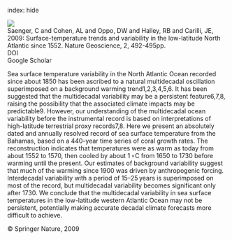 index: hide

<div class="Citation">
    <div class="Citation-thumb CitationThumb-linked"  data-href="https://doi.org/10.1038/ngeo552">
      <img src="https://static.claimspace.cloud/climate-study-static/refs/thumbs/5/Saenger_et_al_2009-thumb.png" />
    </div>

  <div class="Citation-body">
    <div class="Citation-text">Saenger, C and Cohen, AL and Oppo, DW and Halley, RB and Carilli, JE, 2009: Surface-temperature trends and variability in the low-latitude North Atlantic since 1552. <span class="Article-journal">Nature Geoscience, </span><span class="Article-volume">2, </span>492-495pp.</div>
    <div class="Citation-links">
      <div class="CitationLink" data-href="https://doi.org/10.1038/ngeo552">
        <div class="CitationLink-icon CitationLink-Doi"></div>
        <div class="CitationLink-text">DOI</div>
      </div>
      <div class="CitationLink" data-href="https://scholar.google.com/scholar?q=10.1038/ngeo552">
        <div class="CitationLink-icon CitationLink-Scholar"></div>
        <div class="CitationLink-text">Google Scholar</div>
      </div>
    </div>
  </div>
</div>

Sea surface temperature variability in the North Atlantic Ocean recorded since about 1850 has been ascribed to a natural multidecadal oscillation superimposed on a background warming trend1,2,3,4,5,6. It has been suggested that the multidecadal variability may be a persistent feature6,7,8, raising the possibility that the associated climate impacts may be predictable9. However, our understanding of the multidecadal ocean variability before the instrumental record is based on interpretations of high-latitude terrestrial proxy records7,8. Here we present an absolutely dated and annually resolved record of sea surface temperature from the Bahamas, based on a 440-year time series of coral growth rates. The reconstruction indicates that temperatures were as warm as today from about 1552 to 1570, then cooled by about 1 ∘C from 1650 to 1730 before warming until the present. Our estimates of background variability suggest that much of the warming since 1900 was driven by anthropogenic forcing. Interdecadal variability with a period of 15–25 years is superimposed on most of the record, but multidecadal variability becomes significant only after 1730. We conclude that the multidecadal variability in sea surface temperatures in the low-latitude western Atlantic Ocean may not be persistent, potentially making accurate decadal climate forecasts more difficult to achieve.

<div class="Citation-copy">
&copy; Springer Nature, 2009
</div>